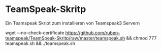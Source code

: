 # TeamSpeak-Skritp
Ein Teamspeak Skript zum installieren von Teamspeak3 Servern

wget --no-check-certificate https://github.com/ruben-teamspeak/TeamSpeak-Skritp/raw/master/teamspeak.sh && chmod 777 teamspeak.sh && ./teamspeak.sh
